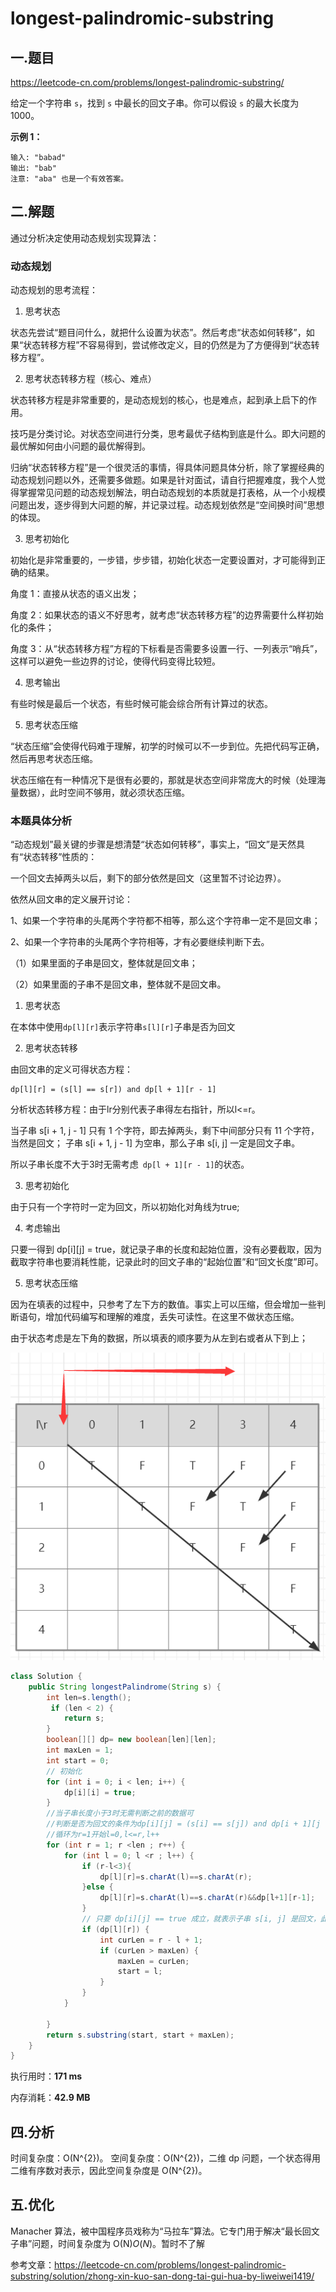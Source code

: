 # longest-palindromic-substring

## 一.题目

https://leetcode-cn.com/problems/longest-palindromic-substring/

给定一个字符串 `s`，找到 `s` 中最长的回文子串。你可以假设 `s` 的最大长度为 1000。

**示例 1：**

```
输入: "babad"
输出: "bab"
注意: "aba" 也是一个有效答案。
```

## 二.解题

通过分析决定使用动态规划实现算法：

### 动态规划

动态规划的思考流程：

1. 思考状态

状态先尝试“题目问什么，就把什么设置为状态”。然后考虑“状态如何转移”，如果“状态转移方程”不容易得到，尝试修改定义，目的仍然是为了方便得到“状态转移方程”。

2. 思考状态转移方程（核心、难点）

状态转移方程是非常重要的，是动态规划的核心，也是难点，起到承上启下的作用。

技巧是分类讨论。对状态空间进行分类，思考最优子结构到底是什么。即大问题的最优解如何由小问题的最优解得到。

归纳“状态转移方程”是一个很灵活的事情，得具体问题具体分析，除了掌握经典的动态规划问题以外，还需要多做题。如果是针对面试，请自行把握难度，我个人觉得掌握常见问题的动态规划解法，明白动态规划的本质就是打表格，从一个小规模问题出发，逐步得到大问题的解，并记录过程。动态规划依然是“空间换时间”思想的体现。

3. 思考初始化

初始化是非常重要的，一步错，步步错，初始化状态一定要设置对，才可能得到正确的结果。

角度 1：直接从状态的语义出发；

角度 2：如果状态的语义不好思考，就考虑“状态转移方程”的边界需要什么样初始化的条件；

角度 3：从“状态转移方程”方程的下标看是否需要多设置一行、一列表示“哨兵”，这样可以避免一些边界的讨论，使得代码变得比较短。

4. 思考输出

有些时候是最后一个状态，有些时候可能会综合所有计算过的状态。

5. 思考状态压缩

“状态压缩”会使得代码难于理解，初学的时候可以不一步到位。先把代码写正确，然后再思考状态压缩。

状态压缩在有一种情况下是很有必要的，那就是状态空间非常庞大的时候（处理海量数据），此时空间不够用，就必须状态压缩。

### 本题具体分析

“动态规划”最关键的步骤是想清楚“状态如何转移”，事实上，“回文”是天然具有“状态转移”性质的：

一个回文去掉两头以后，剩下的部分依然是回文（这里暂不讨论边界）。

依然从回文串的定义展开讨论：

1、如果一个字符串的头尾两个字符都不相等，那么这个字符串一定不是回文串；

2、如果一个字符串的头尾两个字符相等，才有必要继续判断下去。

（1）如果里面的子串是回文，整体就是回文串；

（2）如果里面的子串不是回文串，整体就不是回文串。

1. 思考状态

在本体中使用`dp[l][r]`表示字符串`s[l][r]`子串是否为回文

2. 思考状态转移

由回文串的定义可得状态方程：

```
dp[l][r] = (s[l] == s[r]) and dp[l + 1][r - 1]
```

分析状态转移方程：由于lr分别代表子串得左右指针，所以l<=r。

当子串 s[i + 1, j - 1] 只有 1 个字符，即去掉两头，剩下中间部分只有 11 个字符，当然是回文；
子串 s[i + 1, j - 1] 为空串，那么子串 s[i, j] 一定是回文子串。

所以子串长度不大于3时无需考虑` dp[l + 1][r - 1]`的状态。

3. 思考初始化

由于只有一个字符时一定为回文，所以初始化对角线为true;

4. 考虑输出

只要一得到 dp[i][j] = true，就记录子串的长度和起始位置，没有必要截取，因为截取字符串也要消耗性能，记录此时的回文子串的“起始位置”和“回文长度”即可。

5. 思考状态压缩

因为在填表的过程中，只参考了左下方的数值。事实上可以压缩，但会增加一些判断语句，增加代码编写和理解的难度，丢失可读性。在这里不做状态压缩。

由于状态考虑是左下角的数据，所以填表的顺序要为从左到右或者从下到上；

![image-20200331133242240](image-20200331133242240.png)

```java
class Solution {
    public String longestPalindrome(String s) {
        int len=s.length();
         if (len < 2) {
            return s;
        }
        boolean[][] dp= new boolean[len][len];
        int maxLen = 1;
        int start = 0;
        // 初始化
        for (int i = 0; i < len; i++) {
            dp[i][i] = true;
        }
        //当子串长度小于3时无需判断之前的数据可
        //判断是否为回文的条件为dp[i][j] = (s[i] == s[j]) and dp[i + 1][j - 1]
        //循环为r=1开始l=0,l<=r,l++
        for (int r = 1; r <len ; r++) {
            for (int l = 0; l <r ; l++) {
                if (r-l<3){
                    dp[l][r]=s.charAt(l)==s.charAt(r);
                }else {
                    dp[l][r]=s.charAt(l)==s.charAt(r)&&dp[l+1][r-1];
                }
                // 只要 dp[i][j] == true 成立，就表示子串 s[i, j] 是回文，此时记录回文长度和起始位置
                if (dp[l][r]) {
                    int curLen = r - l + 1;
                    if (curLen > maxLen) {
                        maxLen = curLen;
                        start = l;
                    }
                }
            }

        }
        return s.substring(start, start + maxLen);
    }
}
```

执行用时：**171 ms**

内存消耗：**42.9 MB**

## 四.分析

时间复杂度：O(N^{2})。
空间复杂度：O(N^{2})，二维 dp 问题，一个状态得用二维有序数对表示，因此空间复杂度是 O(N^{2})。

## 五.优化

Manacher 算法，被中国程序员戏称为“马拉车”算法。它专门用于解决“最长回文子串”问题，时间复杂度为 O(N)*O*(*N*)。暂时不了解

参考文章：https://leetcode-cn.com/problems/longest-palindromic-substring/solution/zhong-xin-kuo-san-dong-tai-gui-hua-by-liweiwei1419/

